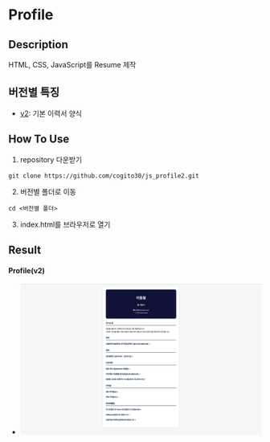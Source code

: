 # Profile

## Description
HTML, CSS, JavaScript를 Resume 제작

## 버전별 특징
- [v2](./profile_v2): 기본 이력서 양식

## How To Use
1) repository 다운받기
```
git clone https://github.com/cogito30/js_profile2.git
```
2) 버전별 폴더로 이동
```
cd <버전별 폴더>
```
3) index.html를 브라우저로 열기

## Result
#### Profile(v2)
- ![v2](./profile_v2/result/result1.png)
